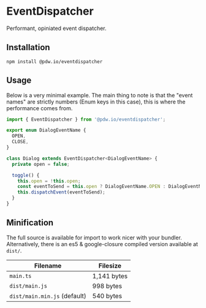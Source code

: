# EventDispatcher

Performant, opiniated event dispatcher.

## Installation

`npm install @pdw.io/eventdispatcher`

## Usage

Below is a very minimal example. The main thing to note is that the "event names" are strictly numbers (Enum keys in this case), this is where the performance comes from.

```typescript
import { EventDispatcher } from '@pdw.io/eventdispatcher';

export enum DialogEventName {
  OPEN,
  CLOSE,
}

class Dialog extends EventDispatcher<DialogEventName> {
  private open = false;

  toggle() {
    this.open = !this.open;
    const eventToSend = this.open ? DialogEventName.OPEN : DialogEventName.CLOSE;
    this.dispatchEvent(eventToSend);
  }
}
```

## Minification

The full source is available for import to work nicer with your bundler. Alternatively, there is an es5 & google-closure
compiled version available at `dist/`.

| Filename                           | Filesize    |
|------------------------------------|-------------|
| `main.ts`                          | 1,141 bytes |
| `dist/main.js`                     | 998 bytes   |
| `dist/main.min.js` (default)       | 540 bytes   |
